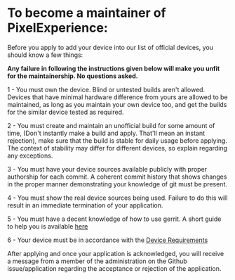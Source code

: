 # To become a maintainer of PixelExperience:

Before you apply to add your device into our list of official devices, you should know a few things:

**Any failure in following the instructions given below will make you unfit for the maintainership. No questions asked.**

1 - You must own the device. Blind or untested builds aren't allowed. Devices that have minimal hardware difference from yours are allowed to be maintained, as long as you maintain your own device too, and get the builds for the similar device tested as required.

2 - You must create and maintain an unofficial build for some amount of time, (Don't instantly make a build and apply. That'll mean an instant rejection), make sure that the build is stable for daily usage before applying. The context of stability may differ for different devices, so explain regarding any exceptions.

3 - You must have your device sources available publicly with proper authorship for each commit. A coherent commit history that shows changes in the proper manner demonstrating your knowledge of git must be present.

4 - You must show the real device sources being used. Failure to do this will result in an immediate termination of your application.

5 - You must have a decent knowledge of how to use gerrit. A short guide to help you is available [here](https://wiki.pixelexperience.org/help/submit-patch/)

6 - Your device must be in accordance with the [Device Requirements](https://github.com/PixelExperience/docs/blob/master/device_requirements.md)

After applying and once your application is acknowledged, you will receive a message from a member of the administration on the Github issue/application regarding the acceptance or rejection of the application.


